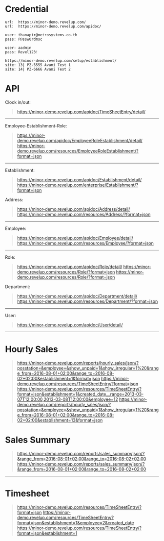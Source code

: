 # Credential
```
url:  https://minor-demo.revelup.com/
url:  https://minor-demo.revelup.com/apidoc/

user: thanapir@metrosystems.co.th
pass: P@ssw0rdmsc

user: aadmin
pass: Revel123!

https://minor-demo.revelup.com/setup/establishment/
site: 13| PZ-5555 Avani Test 1
site: 14| PZ-6666 Avani Test 2
```

# API
Clock in/out: 
> https://minor-demo.revelup.com/apidoc/TimeSheetEntry/detail/

----

Employee-Establishment-Role: 
> https://minor-demo.revelup.com/apidoc/EmployeeRoleEstablishment/detail/
> https://minor-demo.revelup.com/resources/EmployeeRoleEstablishment/?format=json

----

Establishment: 
> https://minor-demo.revelup.com/apidoc/Establishment/detail/
> https://minor-demo.revelup.com/enterprise/Establishment/?format=json

Address: 
> https://minor-demo.revelup.com/apidoc/Address/detail/
> https://minor-demo.revelup.com/resources/Address/?format=json

----

Employee: 
> https://minor-demo.revelup.com/apidoc/Employee/detail/
> https://minor-demo.revelup.com/resources/Employee/?format=json

----

Role: 
> https://minor-demo.revelup.com/apidoc/Role/detail/
> https://minor-demo.revelup.com/resources/Role/?format=json
> https://minor-demo.revelup.com/resources/Role/?format=json

Department:
> https://minor-demo.revelup.com/apidoc/Department/detail/
> https://minor-demo.revelup.com/resources/Department/?format=json
> 

----

User:
> https://minor-demo.revelup.com/apidoc/User/detail/

----

# Hourly Sales
> https://minor-demo.revelup.com/reports/hourly_sales/json/?posstation=&employee=&show_unpaid=1&show_irregular=1%20&range_from=2016-08-01+02:00&range_to=2016-08-02+02:00&establishment=1&format=json
> https://minor-demo.revelup.com/resources/TimeSheetEntry/?format=json
> https://minor-demo.revelup.com/resources/TimeSheetEntry/?format=json&establishment=1&created_date__range=2013-03-07T12:00:00,2013-03-08T12:00:00&employee=12
> https://minor-demo.revelup.com/reports/hourly_sales/json/?posstation=&employee=&show_unpaid=1&show_irregular=1%20&range_from=2016-08-01+02:00&range_to=2016-08-02+02:00&establishment=13&format=json


# Sales Summary
> https://minor-demo.revelup.com/reports/sales_summary/json/?&range_from=2016-08-01+02:00&range_to=2016-08-02+02:00
> https://minor-demo.revelup.com/reports/sales_summary/json/?&range_from=2016-08-01+02:00&range_to=2016-08-02+02:00

----

# Timesheet
> https://minor-demo.revelup.com/resources/TimeSheetEntry/?format=json
> https://minor-demo.revelup.com/resources/TimeSheetEntry/?format=json&establishment=1&employee=2&created_date
> https://minor-demo.revelup.com/resources/TimeSheetEntry/?format=json&establishment=1
> 